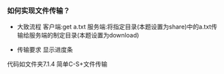 ### 如何实现文件传输？
* 大致流程
客户端:get a.txt
服务端:将指定目录(本题设置为share)中的a.txt传输给服务端的制定目录(本题设置为download)

* 传输要求
显示进度条

代码如文件夹7.1.4 简单C-S+文件传输
